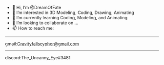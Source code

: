 - 👋 Hi, I’m @DreamOfFate
- 👀 I’m interested in 3D Modeling, Coding, Drawing, Animating
- 🌱 I’m currently learning Coding, Modeling, and Animating 
- 💞️ I’m looking to collaborate on ...
- 📫 How to reach me:
-----
gmail:Gravityfallscypher@gmail.com

-----
discord:The_Uncanny_Eye#3481
<!---
DreamOfFate/DreamOfFate is a ✨ special ✨ repository because its `README.md` (this file) appears on your GitHub profile.
You can click the Preview link to take a look at your changes.
--->
